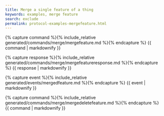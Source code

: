 ```yaml
---
title: Merge a single feature of a thing 
keywords: examples, merge feature 
search: exclude 
permalink: protocol-examples-mergefeature.html
---
```


{% capture command %}{% include_relative generated/commands/merge/mergefeature.md %}{% endcapture %} {{ command |
markdownify }}

{% capture response %}{% include_relative generated/commands/merge/mergefeatureresponse.md %}{% endcapture %} {{
response | markdownify }}

{% capture event %}{% include_relative generated/events/mergedfeature.md %}{% endcapture %} {{ event | markdownify }}

{% capture command %}{% include_relative generated/commands/merge/mergedeletefeature.md %}{% endcapture %} {{ command |
markdownify }}

